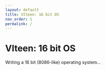 ```yaml
---
layout: default
title: VIteen: 16 bit OS
nav_order: 1
permalink: /
---
```


# VIteen: 16 bit OS

Writing a 16 bit (8086-like) operating system...


